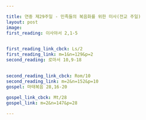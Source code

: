 ```yaml
---

title: 연중 제29주일 - 민족들의 복음화를 위한 미사(전교 주일)
layout: post 
image: 
first_reading: 이사야서 2,1-5

 
first_reading_link_cbck: Ls/2
first_reading_link: m=1&n=129&p=2
second_reading: 로마서 10,9-18

 
second_reading_link_cbck: Rom/10
second_reading_link: m=2&n=152&p=10
gospel: 마태복음 28,16-20
 
gospel_link_cbck: Mt/28
gospel_link: m=2&n=147&p=28

---
```


